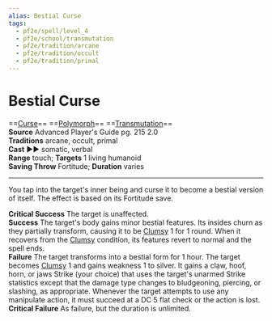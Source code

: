 ```yaml
---
alias: Bestial Curse
tags:
  - pf2e/spell/level_4
  - pf2e/school/transmutation
  - pf2e/tradition/arcane
  - pf2e/tradition/occult
  - pf2e/tradition/primal
---
```


# Bestial Curse

==[Curse](Curse.md)== ==[Polymorph](Polymorph.md)== ==[Transmutation](Transmutation.md)==  
__Source__ Advanced Player's Guide pg. 215 2.0  
**Traditions** arcane, occult, primal  
**Cast** ►► somatic, verbal  
**Range** touch; **Targets** 1 living humanoid  
**Saving Throw** Fortitude; **Duration** varies

---

You tap into the target's inner being and curse it to become a bestial version of itself. The effect is based on its Fortitude save.

**Critical Success** The target is unaffected.  
**Success** The target's body gains minor bestial features. Its insides churn as they partially transform, causing it to be [Clumsy](Clumsy.md) 1 for 1 round. When it recovers from the [Clumsy](Clumsy.md) condition, its features revert to normal and the spell ends.  
**Failure** The target transforms into a bestial form for 1 hour. The target becomes [Clumsy](Clumsy.md) 1 and gains weakness 1 to silver. It gains a claw, hoof, horn, or jaws Strike (your choice) that uses the target's unarmed Strike statistics except that the damage type changes to bludgeoning, piercing, or slashing, as appropriate. Whenever the target attempts to use any manipulate action, it must succeed at a DC 5 flat check or the action is lost.  
**Critical Failure** As failure, but the duration is unlimited.
